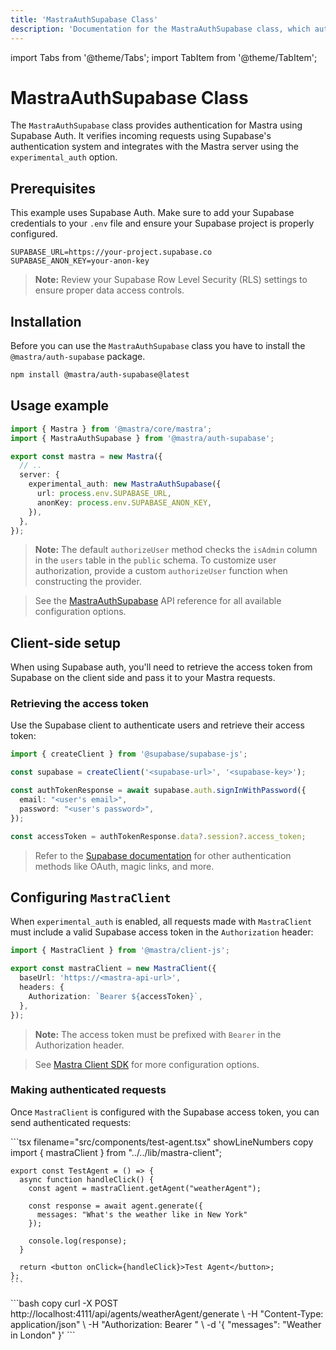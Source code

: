 ```yaml
---
title: 'MastraAuthSupabase Class'
description: 'Documentation for the MastraAuthSupabase class, which authenticates Mastra applications using Supabase Auth.'
---
```


import Tabs from '@theme/Tabs';
import TabItem from '@theme/TabItem';

# MastraAuthSupabase Class

The `MastraAuthSupabase` class provides authentication for Mastra using Supabase Auth. It verifies incoming requests using Supabase's authentication system and integrates with the Mastra server using the `experimental_auth` option.

## Prerequisites

This example uses Supabase Auth. Make sure to add your Supabase credentials to your `.env` file and ensure your Supabase project is properly configured.

```env filename=".env" copy
SUPABASE_URL=https://your-project.supabase.co
SUPABASE_ANON_KEY=your-anon-key
```

> **Note:** Review your Supabase Row Level Security (RLS) settings to ensure proper data access controls.

## Installation

Before you can use the `MastraAuthSupabase` class you have to install the `@mastra/auth-supabase` package.

```bash copy
npm install @mastra/auth-supabase@latest
```

## Usage example

```typescript {2,7-9} filename="src/mastra/index.ts" showLineNumbers copy
import { Mastra } from '@mastra/core/mastra';
import { MastraAuthSupabase } from '@mastra/auth-supabase';

export const mastra = new Mastra({
  // ..
  server: {
    experimental_auth: new MastraAuthSupabase({
      url: process.env.SUPABASE_URL,
      anonKey: process.env.SUPABASE_ANON_KEY,
    }),
  },
});
```

> **Note:** The default `authorizeUser` method checks the `isAdmin` column in the `users` table in the `public` schema. To customize user authorization, provide a custom `authorizeUser` function when constructing the provider.

> See the [MastraAuthSupabase](/reference/auth/supabase) API reference for all available configuration options.

## Client-side setup

When using Supabase auth, you'll need to retrieve the access token from Supabase on the client side and pass it to your Mastra requests.

### Retrieving the access token

Use the Supabase client to authenticate users and retrieve their access token:

```typescript filename="lib/auth.ts" showLineNumbers copy
import { createClient } from '@supabase/supabase-js';

const supabase = createClient('<supabase-url>', '<supabase-key>');

const authTokenResponse = await supabase.auth.signInWithPassword({
  email: "<user's email>",
  password: "<user's password>",
});

const accessToken = authTokenResponse.data?.session?.access_token;
```

> Refer to the [Supabase documentation](https://supabase.com/docs/guides/auth) for other authentication methods like OAuth, magic links, and more.

## Configuring `MastraClient`

When `experimental_auth` is enabled, all requests made with `MastraClient` must include a valid Supabase access token in the `Authorization` header:

```typescript {6} filename="lib/mastra/mastra-client.ts" showLineNumbers copy
import { MastraClient } from '@mastra/client-js';

export const mastraClient = new MastraClient({
  baseUrl: 'https://<mastra-api-url>',
  headers: {
    Authorization: `Bearer ${accessToken}`,
  },
});
```

> **Note:** The access token must be prefixed with `Bearer` in the Authorization header.

> See [Mastra Client SDK](/docs/server-db/mastra-client) for more configuration options.

### Making authenticated requests

Once `MastraClient` is configured with the Supabase access token, you can send authenticated requests:

<Tabs>
  <Tab>
    ```tsx filename="src/components/test-agent.tsx" showLineNumbers copy
    import { mastraClient } from "../../lib/mastra-client";

    export const TestAgent = () => {
      async function handleClick() {
        const agent = mastraClient.getAgent("weatherAgent");

        const response = await agent.generate({
          messages: "What's the weather like in New York"
        });

        console.log(response);
      }

      return <button onClick={handleClick}>Test Agent</button>;
    };
    ```

  </Tab>
  <Tab>
    ```bash copy
    curl -X POST http://localhost:4111/api/agents/weatherAgent/generate \
      -H "Content-Type: application/json" \
      -H "Authorization: Bearer <your-supabase-access-token>" \
      -d '{
        "messages": "Weather in London"
      }'
    ```
  </Tab>
</Tabs>
